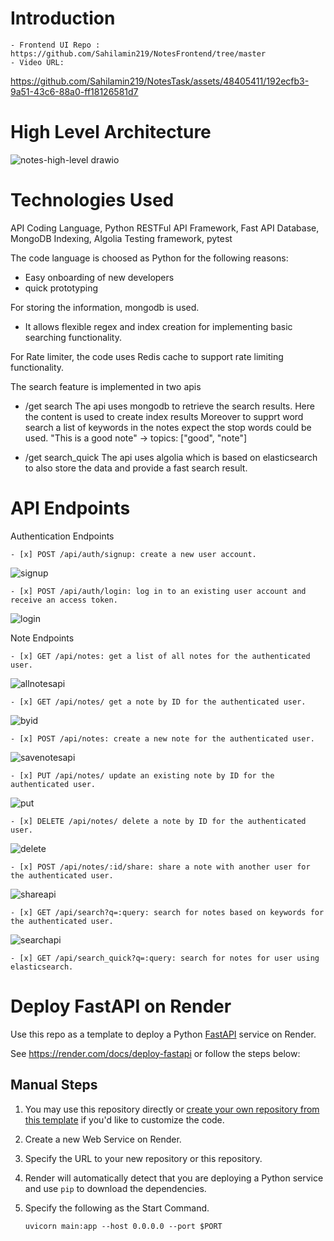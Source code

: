 # Introduction
    - Frontend UI Repo : https://github.com/Sahilamin219/NotesFrontend/tree/master
    - Video URL: 

https://github.com/Sahilamin219/NotesTask/assets/48405411/192ecfb3-9a51-43c6-88a0-ff18126581d7
# High Level Architecture
![notes-high-level drawio](https://github.com/Sahilamin219/NotesTask/assets/48405411/21fe3d7d-1d40-4d1d-8d15-e74bdddec50c)


# Technologies Used

API Coding Language, Python
RESTFul API Framework, Fast API
Database, MongoDB
Indexing, Algolia
Testing framework, pytest

The code language is choosed as Python for the following reasons:
- Easy onboarding of new developers
- quick prototyping

For storing the information, mongodb is used.
- It allows flexible regex and index creation for implementing basic searching functionality.

For Rate limiter, the code uses Redis cache to support rate limiting functionality.

The search feature is implemented in two apis
- /get search
The api uses mongodb to retrieve the search results. Here the content is used to create index results
Moreover to supprt word search a list of keywords in the notes expect the stop words could be used.
"This is a good note" -> topics: ["good", "note"]

- /get search_quick
The api uses algolia which is based on elasticsearch to also store the data and provide a fast search result.


# API Endpoints

Authentication Endpoints

    - [x] POST /api/auth/signup: create a new user account.
![signup](https://github.com/Sahilamin219/NotesTask/assets/48405411/5a197a54-3c0e-470b-b5c8-c505abb431dd)

    - [x] POST /api/auth/login: log in to an existing user account and receive an access token.
![login](https://github.com/Sahilamin219/NotesTask/assets/48405411/5faf32cd-e34d-4f7f-b79c-cd066e46ec13)


Note Endpoints

    - [x] GET /api/notes: get a list of all notes for the authenticated user.
![allnotesapi](https://github.com/Sahilamin219/NotesTask/assets/48405411/50db3a5b-f499-41e1-b2a2-1bb2e9164d28)

    - [x] GET /api/notes/ get a note by ID for the authenticated user.
![byid](https://github.com/Sahilamin219/NotesTask/assets/48405411/187d920a-201a-4c9e-bbe4-dac7d79a3419)

    - [x] POST /api/notes: create a new note for the authenticated user.
![savenotesapi](https://github.com/Sahilamin219/NotesTask/assets/48405411/ae9f668c-7ff7-42e8-b6b0-8a514c2ec35e)

    - [x] PUT /api/notes/ update an existing note by ID for the authenticated user.
![put](https://github.com/Sahilamin219/NotesTask/assets/48405411/ea128be1-4e4c-43d7-a248-d21e7d4ff55a)

    - [x] DELETE /api/notes/ delete a note by ID for the authenticated user.
![delete](https://github.com/Sahilamin219/NotesTask/assets/48405411/d1152553-00f0-425f-9115-955bee5006c1)

    - [x] POST /api/notes/:id/share: share a note with another user for the authenticated user.
![shareapi](https://github.com/Sahilamin219/NotesTask/assets/48405411/c86d82ef-d1ac-4f90-876c-201eb634698b)

    - [x] GET /api/search?q=:query: search for notes based on keywords for the authenticated user.
![searchapi](https://github.com/Sahilamin219/NotesTask/assets/48405411/78cfa0e5-5181-481d-bc50-a1d735df68f0)

    - [x] GET /api/search_quick?q=:query: search for notes for user using elasticsearch.
    











# Deploy FastAPI on Render

Use this repo as a template to deploy a Python [FastAPI](https://fastapi.tiangolo.com) service on Render.

See https://render.com/docs/deploy-fastapi or follow the steps below:

## Manual Steps

1. You may use this repository directly or [create your own repository from this template](https://github.com/render-examples/fastapi/generate) if you'd like to customize the code.
2. Create a new Web Service on Render.
3. Specify the URL to your new repository or this repository.
4. Render will automatically detect that you are deploying a Python service and use `pip` to download the dependencies.
5. Specify the following as the Start Command.

    ```shell
    uvicorn main:app --host 0.0.0.0 --port $PORT
    ```
